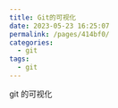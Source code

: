 ```yaml
---
title: Git的可视化
date: 2023-05-23 16:25:07
permalink: /pages/414bf0/
categories:
  - git
tags:
  - git
---
```


git 的可视化
